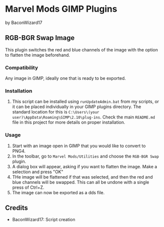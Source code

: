 # Marvel Mods GIMP Plugins
by BaconWizard17
## RGB-BGR Swap Image
This plugin switches the red and blue channels of the image with the option to flatten the image beforehand.

### Compatibility
Any image in GIMP, ideally one that is ready to be exported. 

### Installation
 1. This script can be installed using `runUpdateAdmin.bat` from my scripts, or it can be placed individually in your GIMP plugins directory. The standard location for this is `C:\Users\(your user)\AppData\Roaming\GIMP\2.10\plug-ins`. Check the main `README.md` file in this project for more details on proper installation.

### Usage
1. Start with an image open in GIMP that you would like to convert to PNG4.
2. In the toolbar, go to `Marvel Mods/Utilities` and choose the `RGB-BGR Swap` plugin.
3. A dialog box will appear, asking if you want to flatten the image. Make a selection and press "OK"
4. THe image will be flattened if that was selected, and then the red and blue channels will be swapped. This can all be undone with a single press of Ctrl+Z.
5. The image can now be exported as a dds file.

## Credits
- BaconWizard17: Script creation